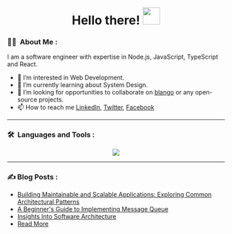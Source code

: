 <h1 align="center">Hello there! <img src="https://media.giphy.com/media/hvRJCLFzcasrR4ia7z/giphy.gif" width="40"></h1>

### :man_technologist: &nbsp;About Me :

I am a software engineer with expertise in Node.js, JavaScript, TypeScript and React.

- 👀 I’m interested in Web Development.
- 🌱 I’m currently learning about System Design.
- 💞️ I’m looking for opportunities to collaborate on [blango](https://github.com/bigyanse/blango) or any open-source projects.
- 📫 How to reach me [LinkedIn](https://linkedin.com/in/bigyanse), [Twitter](https://twitter.com/bigyanse), [Facebook](https://facebook.com/bigyanse)

---

### 🛠 &nbsp;Languages and Tools :

<p align="center">
  <a href="https://bigyandahal.com">
    <img src="https://skillicons.dev/icons?i=html,css,sass,tailwind,javascript,typescript,react,redux,nodejs,express,python,flask,django,java,mongodb,postgresql,mysql,git,linux,bash" />
  </a>
</p>

---

### ✍️ Blog Posts : 
- [Building Maintainable and Scalable Applications: Exploring Common Architectural Patterns](https://blog.bigyandahal.com/building-maintainable-and-scalable-applications-exploring-common-architectural-patterns)
- [A Beginner's Guide to Implementing Message Queue](https://blog.bigyandahal.com/a-beginners-guide-to-implementing-message-queue)
- [Insights Into Software Architecture](https://blog.bigyandahal.com/insights-into-software-architecture)
- [Read More](https://blog.bigyandahal.com)
